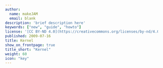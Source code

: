 ```yaml
---
author:
  name: makeJAM
  email: blank
description: 'brief description here'
keywords: ["new", "guide", "howto"]
license: '[CC BY-ND 4.0](https://creativecommons.org/licenses/by-nd/4.0)'
published: 2009-07-16
title: Kernel
show_on_frontpage: true
title_short: "Kernel"
weight: 60
icon: "key"
---
```

